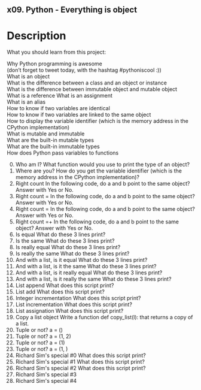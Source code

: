 ## x09. Python - Everything is object
# Description
What you should learn from this project:

Why Python programming is awesome\
(don’t forget to tweet today, with the hashtag #pythoniscool :)) \
What is an object \
What is the difference between a class and an object or instance \
What is the difference between immutable object and mutable object \
What is a reference What is an assignment \
What is an alias \
How to know if two variables are identical \
How to know if two variables are linked to the same object \
How to display the variable identifier (which is the memory address in the CPython implementation) \
What is mutable and immutable \
What are the built-in mutable types \
What are the built-in immutable types \
How does Python pass variables to functions

0. Who am I?
What function would you use to print the type of an object?
1. Where are you?
How do you get the variable identifier (which is the memory address in the CPython implementation)?
2. Right count
In the following code, do a and b point to the same object? Answer with Yes or No.
3. Right count =
In the following code, do a and b point to the same object? Answer with Yes or No.
4. Right count =
In the following code, do a and b point to the same object? Answer with Yes or No.
5. Right count =+
In the following code, do a and b point to the same object? Answer with Yes or No.
6. Is equal
What do these 3 lines print?
7. Is the same
What do these 3 lines print?
8. Is really equal
What do these 3 lines print?
9. Is really the same
What do these 3 lines print?
10. And with a list, is it equal
What do these 3 lines print?
11. And with a list, is it the same
What do these 3 lines print?
12. And with a list, is it really equal
What do these 3 lines print?
13. And with a list, is it really the same
What do these 3 lines print?
14. List append
What does this script print?
15. List add
What does this script print?
16. Integer incrementation
What does this script print?
17. List incrementation
What does this script print?
18. List assignation
What does this script print?
19. Copy a list object
Write a function def copy_list(l): that returns a copy of a list.
20. Tuple or not?
a = ()
21. Tuple or not?
a = (1, 2)
22. Tuple or not?
a = (1)
23. Tuple or not?
a = (1, )
24. Richard Sim's special #0
What does this script print?
25. Richard Sim's special #1
What does this script print?
26. Richard Sim's special #2
What does this script print?
27. Richard Sim's special #3
28. Richard Sim's special #4

